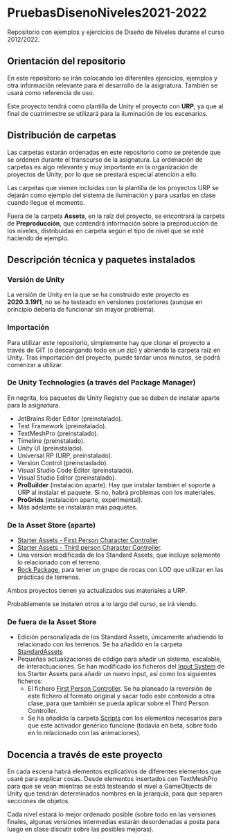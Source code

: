 # PruebasDisenoNiveles2021-2022

Repositorio con ejemplos y ejercicios de Diseño de Niveles durante el curso 2012/2022.

## Orientación del repositorio

En este repositorio se irán colocando los diferentes ejercicios, ejemplos y otra información relevante para el desarrollo de la asignatura. También se usará como referencia de uso.

Este proyecto tendrá como plantilla de Unity el proyecto con **URP**, ya que al final de cuatrimestre se utilizará para la iluminación de los escenarios.

## Distribución de carpetas

Las carpetas estarán ordenadas en este repositorio como se pretende que se ordenen durante el transcurso de la asignatura. La ordenación de carpetas es algo relevante y muy importante en la organización de proyectos de Unity, por lo que se prestará especial atención a ello.

Las carpetas que vienen incluidas con la plantilla de los proyectos URP se dejarán como ejemplo del sistema de iluminación y para usarlas en clase cuando llegue el momento.

Fuera de la carpeta **Assets**, en la raíz del proyecto, se encontrará la carpeta de **Preproducción**, que contendrá información sobre la preproducción de los niveles, distribuidas en carpeta según el tipo de nivel que se esté haciendo de ejemplo.

## Descripción técnica y paquetes instalados

### Versión de Unity

La versión de Unity en la que se ha construido este proyecto es **2020.3.19f1**, no se ha testeado en versiones posteriores (aunque en principio debería de funcionar sin mayor problema).

### Importación

Para utilizar este repositorio, simplemente hay que clonar el proyecto a través de GIT (o descargando todo en un zip) y abriendo la carpeta raíz en Unity. Tras importación del proyecto, puede tardar unos minutos, se podrá comenzar a utilizar.

### De Unity Technologies (a través del Package Manager)

En negrita, los paquetes de Unity Registry que se deben de instalar aparte para la asignatura.

- JetBrains Rider Editor (preinstalado).
- Test Framework (preinstalado).
- TextMeshPro (preinstalado).
- Timeline (preinstalado).
- Unity UI (preinstalado).
- Universal RP (URP, preinstalado).
- Version Control (preinstaslado).
- Visual Studio Code Editor (preinstalado).
- Visual Studio Editor (preinstalado).
- **ProBuilder** (instalación aparte). Hay que instalar también el soporte a URP al instalar el paquete. Si no, habrá problemas con los materiales.
- **ProGrids** (instalación aparte, experimental).
- Más adelante se instalarán más paquetes.

### De la Asset Store (aparte)

- [Starter Assets - First Person Character Controller](https://assetstore.unity.com/packages/p/starter-assets-first-person-character-controller-196525).
- [Starter Assets - Third person Character Controller](https://assetstore.unity.com/packages/essentials/starter-assets-third-person-character-controller-196526).
- Una versión modificada de los Standard Assets, que incluye solamente lo relacionado con el terreno.
- [Rock Package](https://assetstore.unity.com/packages/3d/props/exterior/rock-package-118182), para tener un grupo de rocas con LOD que utilizar en las prácticas de terrenos.

Ambos proyectos tienen ya actualizados sus materiales a URP.

Probablemente se instalen otros a lo largo del curso, se irá viendo.

### De fuera de la Asset Store

- Edición personalizada de los Standard Assets, únicamente añadiendo lo relacionado con los terrenos. Se ha añadido en la carpeta [StandardAssets](https://github.com/Alcarendor/EjemplosLevelDesign/tree/main/Assets/Standard%20Assets)
- Pequeñas actualizaciones de código para añadir un sistema, escalable, de interactuaciones. Se han modificado los ficheros del [Input System](https://github.com/Alcarendor/EjemplosLevelDesign/tree/main/Assets/StarterAssets/InputSystem) de los Starter Assets para añadir un nuevo input, así como los siguientes ficheros:
  - El fichero [First Person Controller](https://github.com/Alcarendor/EjemplosLevelDesign/blob/main/Assets/StarterAssets/FirstPersonController/Scripts/FirstPersonController.cs). Se ha planeado la reversión de este fichero al formato original y sacar todo este contenido a otra clase, para que también se pueda aplicar sobre el Third Person Controller.
  - Se ha añadido la carpeta [Scripts](https://github.com/Alcarendor/EjemplosLevelDesign/tree/main/Assets/Scripts) con los elementos necesarios para que este activador genérico funcione (todavía en beta, sobre todo en lo relacionado con las animaciones).

## Docencia a través de este proyecto

En cada escena habrá elementos explicativos de diferentes elementos que usaré para explicar cosas. Desde elementos insertados con TextMeshPro para que se vean mientras se está testeando el nivel a GameObjects de Unity que tendrán determinados nombres en la jerarquía, para que separen secciones de objetos.

Cada nivel estará lo mejor ordenado posible (sobre todo en las versiones finales, algunas versiones intermedias estarán desordenadas a posta para luego en clase discutir sobre las posibles mejoras).
